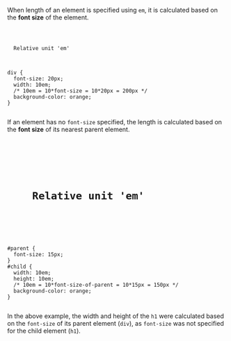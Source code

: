 When length of an element is specified using `em`,
it is calculated based on the **font size**
of the element.

<codeblock language="css" type="lesson">
<code>
<panel language="html">
<div>
  Relative unit 'em'
</div>
</panel>
<panel language="css">
div {
  font-size: 20px;
  width: 10em;
  /* 10em = 10*font-size = 10*20px = 200px */
  background-color: orange;
}
</panel>
</code>
</codeblock>

If an element has no `font-size` specified,
the length is calculated based on the
**font size** of its nearest parent element.

<codeblock language="css" type="lesson">
<code>
<panel language="html">
<div id="parent">
  <h1 id="child">
    Relative unit 'em'
  </h1>
</div>
</panel>
<panel language="css">
#parent {
  font-size: 15px;
}
#child {
  width: 10em;
  height: 10em;
  /* 10em = 10*font-size-of-parent = 10*15px = 150px */
  background-color: orange;
}
</panel>
</code>
</codeblock>

In the above example, the width and height
of the `h1` were calculated based on the
`font-size` of its parent element (`div`),
as `font-size` was not specified
for the child element (`h1`).
